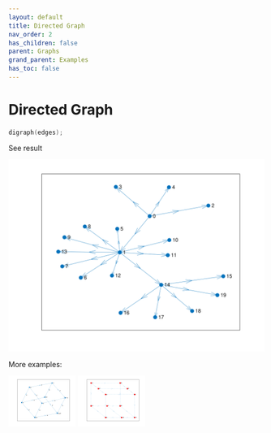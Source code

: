 ```yaml
---
layout: default
title: Directed Graph
nav_order: 2
has_children: false
parent: Graphs
grand_parent: Examples
has_toc: false
---
```

# Directed Graph

```cpp
digraph(edges);
```


See result

[![example_digraph_1](digraph/digraph_1.svg)](../../../examples/graphs/digraph/digraph_1.cpp)

More examples:
    
[![example_digraph_2](digraph/digraph_2_thumb.png)](../../../examples/graphs/digraph/digraph_2.cpp)  [![example_digraph_3](digraph/digraph_3_thumb.png)](../../../examples/graphs/digraph/digraph_3.cpp)
  



